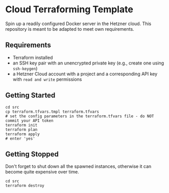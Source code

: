 # Cloud Terraforming Template

Spin up a readily configured Docker server in the Hetzner cloud. This repository is meant to be adapted 
to meet own requirements.

## Requirements

* Terraform installed
* an SSH key pair with an unencrypted private key (e.g., create one using `ssh-keygen`)
* a Hetzner Cloud account with a project and a corresponding API key with `read and write` permissions

## Getting Started

```shell
cd src
cp terraform.tfvars.tmpl terraform.tfvars
# set the config parameters in the terraform.tfvars file - do NOT commit your API token
terraform init
terraform plan
terraform apply
# enter 'yes'
```

## Getting Stopped

Don't forget to shut down all the spawned instances, otherwise it can become quite expensive over time.

```shell
cd src
terraform destroy
```

